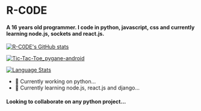 # R-C0DE

#### A 16 years old programmer. I code in python, javascript, css and currently learning node.js, sockets and react.js.

[![R-C0DE's GitHub stats](https://github-readme-stats.vercel.app/api?username=R-C0DE&count_private=true&border_radius=30&theme=midnight-purple)](https://github.com/R-C0DE/github-readme-stats)

[![Tic-Tac-Toe_pygane-android](https://github-readme-stats.vercel.app/api/pin/?username=R-C0DE&repo=Tic-Tac-Toe_pygame-android&theme=midnight-purple&border_radius=30)](https://github.com/R-C0DE/Tic-Tac-Toe_pygame-android)

[![Language Stats](https://github-readme-stats.vercel.app/api/top-langs/?username=R-C0DE&langs_count=5&theme=midnight-purple&border_radius=30&layout=compact)]()
- 🔭 Currently working on python...
- 🌱 Currently learning node.js, react.js and django...

#### Looking to collaborate on any python project...



